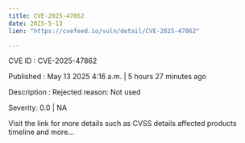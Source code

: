 ```yaml
---
title: CVE-2025-47862
date: 2025-5-13
lien: "https://cvefeed.io/vuln/detail/CVE-2025-47862"

---
```


CVE ID : CVE-2025-47862

Published :  May 13
2025
4:16 a.m. | 5 hours
27 minutes ago

Description : Rejected reason: Not used

Severity: 0.0 | NA

Visit the link for more details
such as CVSS details
affected products
timeline
and more...
